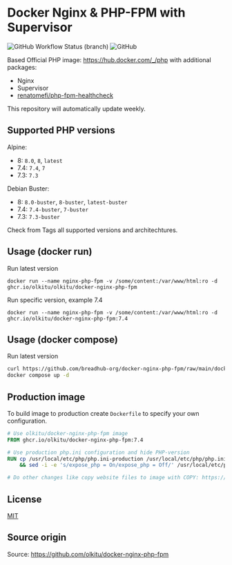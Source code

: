 # Docker Nginx & PHP-FPM with Supervisor

![GitHub Workflow Status (branch)](https://img.shields.io/github/actions/workflow/status/breadhub-org/docker-nginx-php-fpm/docker-build.yml?branch=main) ![GitHub](https://img.shields.io/github/license/breadhub-org/docker-nginx-php-fpm)

Based Official PHP image: https://hub.docker.com/_/php with additional packages:

* Nginx
* Supervisor
* [renatomefi/php-fpm-healthcheck](https://github.com/renatomefi/php-fpm-healthcheck)

This repository will automatically update weekly.

## Supported PHP versions

Alpine:

* 8: `8.0`, `8`, `latest`
* 7.4: `7.4`, `7`
* 7.3: `7.3`

Debian Buster:

* 8: `8.0-buster`, `8-buster`, `latest-buster`
* 7.4: `7.4-buster`, `7-buster`
* 7.3: `7.3-buster`

Check from Tags all supported versions and architechtures.

## Usage (docker run)

Run latest version

```
docker run --name nginx-php-fpm -v /some/content:/var/www/html:ro -d ghcr.io/olkitu/olkitu/docker-nginx-php-fpm
```

Run specific version, example 7.4

```
docker run --name nginx-php-fpm -v /some/content:/var/www/html:ro -d ghcr.io/olkitu/docker-nginx-php-fpm:7.4
```

## Usage (docker compose)

Run latest version

```sh
curl https://github.com/breadhub-org/docker-nginx-php-fpm/raw/main/docker-compose.yml -o docker-compose.yml
docker compose up -d
```

## Production image

To build image to production create `Dockerfile` to specify your own configuration. 

```Dockerfile
# Use olkitu/docker-nginx-php-fpm image
FROM ghcr.io/olkitu/docker-nginx-php-fpm:7.4

# Use production php.ini configuration and hide PHP-version
RUN cp /usr/local/etc/php/php.ini-production /usr/local/etc/php/php.ini \
    && sed -i -e 's/expose_php = On/expose_php = Off/' /usr/local/etc/php/php.ini

# Do other changes like copy website files to image with COPY: https://docs.docker.com/engine/reference/builder/#copy
```

## License

[MIT](https://github.com/breadhub-org/docker-nginx-php-fpm/blob/main/LICENSE)

## Source origin

Source: https://github.com/olkitu/docker-nginx-php-fpm
